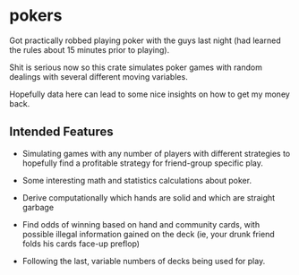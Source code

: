 # pokers

Got practically robbed playing poker with the guys last night (had learned the rules about 15 minutes prior to playing).

Shit is serious now so this crate simulates poker games with random dealings with several different moving variables.

Hopefully data here can lead to some nice insights on how to get my money back.

## Intended Features

- Simulating games with any number of players with different strategies to hopefully find a profitable strategy for friend-group specific play.

- Some interesting math and statistics calculations about poker.

- Derive computationally which hands are solid and which are straight garbage

- Find odds of winning based on hand and community cards, with possible illegal information gained on the deck (ie, your drunk friend folds his cards face-up preflop)

- Following the last, variable numbers of decks being used for play.
